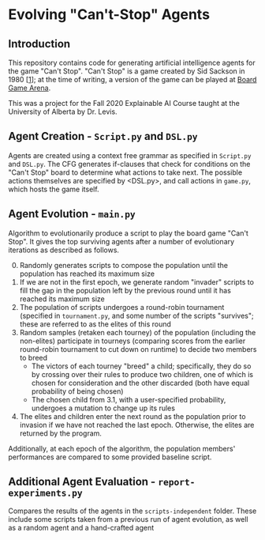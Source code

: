 # Evolving "Can't-Stop" Agents
## Introduction
This repository contains code for generating artificial intelligence agents for the game "Can't Stop". "Can't Stop" is a game created by Sid Sackson in 1980 [[1](https://en.wikipedia.org/wiki/Can%27t_Stop_(board_game))]; at the time of writing, a version of the game can be played at [Board Game Arena](https://en.boardgamearena.com/gamepanel?game=cantstop).

This was a project for the Fall 2020 Explainable AI Course taught at the University of Alberta by Dr. Levis.

## Agent Creation - `Script.py` and `DSL.py`
Agents are created using a context free grammar as specified in `Script.py` and `DSL.py`. The CFG generates if-clauses that check for conditions on the "Can't Stop" board to determine what actions to take next. The possible actions themselves are specified by <DSL.py>, and call actions in `game.py`, which hosts the game itself. 

## Agent Evolution - `main.py`
  Algorithm to evolutionarily produce a script to play the board game "Can't Stop". It gives the top surviving agents after a number of evolutionary iterations as described as follows.
  
0. Randomly generates scripts to compose the population until the population has reached its maximum size
1. If we are not in the first epoch, we generate random "invader" scripts to fill the gap in the population left by the previous round until it has reached its maximum size
2. The population of scripts undergoes a round-robin tournament (specified in `tournament.py`, and some number of the scripts "survives"; these are referred to as the elites of this round
3. Random samples (retaken each tourney) of the population (including the non-elites) participate in tourneys (comparing scores from the earlier round-robin tournament to cut down on runtime) to decide two members to breed
   - The victors of each tourney "breed" a child; specifically, they do so by crossing over their rules to produce two children, one of which is chosen for consideration and the other discarded (both have equal probability of being chosen)
   - The chosen child from 3.1, with a user-specified probability, undergoes a mutation to change up its rules
4. The elites and children enter the next round as the population prior to invasion if we have not reached the last epoch. Otherwise, the elites are returned by the program.

Additionally, at each epoch of the algorithm, the population members' performances are compared to some provided baseline script.

## Additional Agent Evaluation - `report-experiments.py`
  Compares the results of the agents in the `scripts-independent` folder. These include some scripts taken from a previous run of agent evolution, as well as a random agent and a hand-crafted agent

